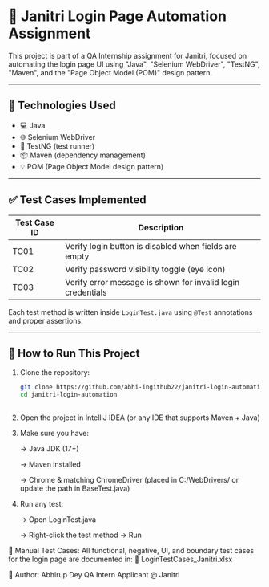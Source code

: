 # 🔐 Janitri Login Page Automation Assignment

This project is part of a QA Internship assignment for Janitri, focused on automating the login page UI using "Java", "Selenium WebDriver", "TestNG", "Maven", and the "Page Object Model (POM)" design pattern.

---

## 🧰 Technologies Used

- 💻 Java
- 🌐 Selenium WebDriver
- 🧪 TestNG (test runner)
- 📦 Maven (dependency management)
- 💡 POM (Page Object Model design pattern)

---

## ✅ Test Cases Implemented

| Test Case ID | Description |
|--------------|-------------|
| TC01 | Verify login button is disabled when fields are empty |
| TC02 | Verify password visibility toggle (eye icon) |
| TC03 | Verify error message is shown for invalid login credentials |

Each test method is written inside `LoginTest.java` using `@Test` annotations and proper assertions.

---

## 🚀 How to Run This Project

1. Clone the repository:
   ```bash
   git clone https://github.com/abhi-ingithub22/janitri-login-automation.git
   cd janitri-login-automation
  
2. Open the project in IntelliJ IDEA (or any IDE that supports Maven + Java)

3. Make sure you have:

     -> Java JDK (17+)

     -> Maven installed

     -> Chrome & matching ChromeDriver (placed in C:/WebDrivers/ or update the path in BaseTest.java)

4. Run any test:

     -> Open LoginTest.java

     -> Right-click the test method → Run

📂 Manual Test Cases:
All functional, negative, UI, and boundary test cases for the login page are documented in:
📄 LoginTestCases_Janitri.xlsx

🙌 Author: 
Abhirup Dey
QA Intern Applicant @ Janitri


